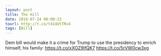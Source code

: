```yaml
---
layout: post
title: The Hill
date: 2018-07-24 00:00:22
tourl: http://t.co/t414UtTRv4
tags: [Bill]
---
```

Dem bill would make it a crime for Trump to use the presidency to enrich himself, his family: https://t.co/xXOZ9lfQK7 https://t.co/5rVW0cw3xg